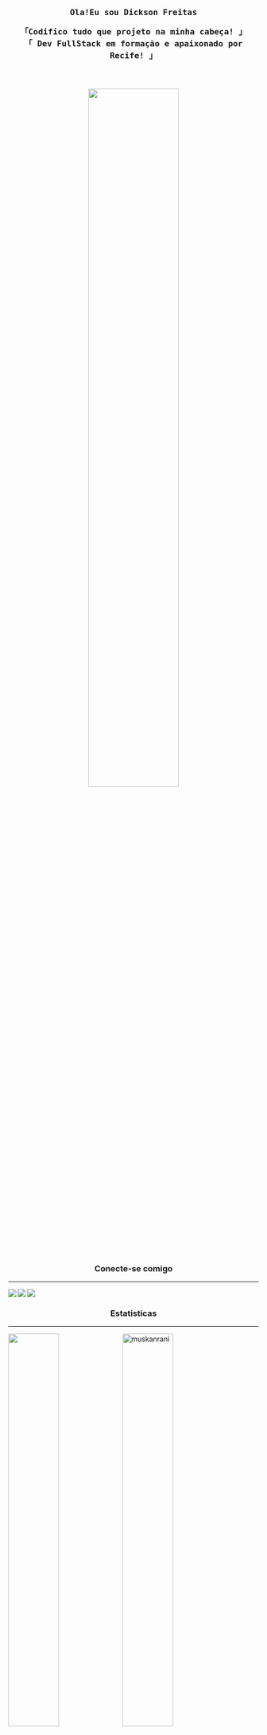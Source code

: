 <div>

<h3 align="center"  width="45%">
        <samp> Ola!Eu sou
                <b >Dickson Freitas </b>
        </samp>
  <br/>
  <p>
    <samp>
        「Codifico tudo que projeto na minha cabeça! 」
          <br/>
         「 Dev FullStack em formação e apaixonado por <b>Recife!</b> 」
           <br/>
         <br>
        </samp>
        </p>
<br/>
 <img align="center" width="60%" src="https://raw.githubusercontent.com/abhisheknaiidu/abhisheknaiidu/master/code.gif"/>
 <h3 align="center">

   <b>Conecte-se comigo</b>
 </h3>
  <hr/>
  <img  align="left" href="https://criarmeulink.com.br/u/1663701304" src="https://img.shields.io/badge/Gmail-D14836?style=for-the-badge&logo=gmail&logoColor=white">
  <img  align="left" href="https://www.instagram.com/dicksinho/" src="https://img.shields.io/badge/Instagram-E4405F?style=for-the-badge&logo=instagram&logoColor=white">
  <img href="https://www.linkedin.com/in/dickson-sampaio-286205230/"  src="https://img.shields.io/badge/LinkedIn-0077B5?style=for-the-badge&logo=linkedin&logoColor=white">

<br/>
 <h3 align="center" >
   <b>Estatisticas</b>
 </h3>
 <hr/>
<img align="left"  width="45%"src="https://github-readme-stats.vercel.app/api?username=dickfreitas&theme=algolia&show_icons=true"/>
<img width="45%" src="https://github-readme-streak-stats.herokuapp.com/?user=dickfreitas&theme=algolia" alt="muskanrani" />
<img/>
<br/>
<h3>Minhas Stacks</h3>
<img align="left" src="https://img.shields.io/badge/HTML5-E34F26?style=for-the-badge&logo=html5&logoColor=white" alt="HTML"/>
<img align="left"  src="https://img.shields.io/badge/CSS3-1572B6?style=for-the-badge&logo=css3&logoColor=white" alt="CSS"/>
<img align="left" src="https://img.shields.io/badge/JavaScript-F7DF1E?style=for-the-badge&logo=javascript&logoColor=black" alt="JavaScript"/>
<img align="left" src="https://img.shields.io/badge/Node.js-43853D?style=for-the-badge&logo=node.js&logoColor=white" alt="Node.js"/>
<img align="left" src="https://img.shields.io/badge/Express.js-404D59?style=for-the-badge" alt="Express.js"/>
<img align="left" src="https://img.shields.io/badge/React-20232A?style=for-the-badge&logo=react&logoColor=61DAFB" alt="React"/>
<img align="left" src="https://img.shields.io/badge/styled--components-DB7093?style=for-the-badge&logo=styled-components&logoColor=white" alt="Styled Components"/>
<img align="left" src="https://img.shields.io/badge/React_Router-CA4245?style=for-the-badge&logo=react-router&logoColor=white" alt="React Router/>
<img align="left" src="https://img.shields.io/badge/MySQL-00000F?style=for-the-badge&logo=mysql&logoColor=white" alt="MYSQL"/>

</div>
